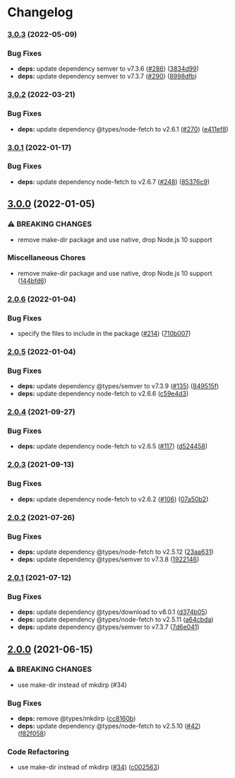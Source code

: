 # Changelog

### [3.0.3](https://github.com/netlify/gh-release-fetch/compare/v3.0.2...v3.0.3) (2022-05-09)


### Bug Fixes

* **deps:** update dependency semver to v7.3.6 ([#286](https://github.com/netlify/gh-release-fetch/issues/286)) ([3834d99](https://github.com/netlify/gh-release-fetch/commit/3834d99fa2c7d6b8b9e4d921c6cedacc35126c44))
* **deps:** update dependency semver to v7.3.7 ([#290](https://github.com/netlify/gh-release-fetch/issues/290)) ([8998dfb](https://github.com/netlify/gh-release-fetch/commit/8998dfb710918735bcccdc8eb2f47543f4690169))

### [3.0.2](https://github.com/netlify/gh-release-fetch/compare/v3.0.1...v3.0.2) (2022-03-21)


### Bug Fixes

* **deps:** update dependency @types/node-fetch to v2.6.1 ([#270](https://github.com/netlify/gh-release-fetch/issues/270)) ([e411ef8](https://github.com/netlify/gh-release-fetch/commit/e411ef8cc84dee1fd5c5c533b596c3b7b46bb3ef))

### [3.0.1](https://github.com/netlify/gh-release-fetch/compare/v3.0.0...v3.0.1) (2022-01-17)


### Bug Fixes

* **deps:** update dependency node-fetch to v2.6.7 ([#248](https://github.com/netlify/gh-release-fetch/issues/248)) ([85376c9](https://github.com/netlify/gh-release-fetch/commit/85376c93007573564fb422b892fd5092b2a7e4d5))

## [3.0.0](https://github.com/netlify/gh-release-fetch/compare/v2.0.6...v3.0.0) (2022-01-05)


### ⚠ BREAKING CHANGES

* remove make-dir package and use native, drop Node.js 10 support

### Miscellaneous Chores

* remove make-dir package and use native, drop Node.js 10 support ([144bfd6](https://github.com/netlify/gh-release-fetch/commit/144bfd691e663622aca30a764cd1810d096e0087))

### [2.0.6](https://github.com/netlify/gh-release-fetch/compare/v2.0.5...v2.0.6) (2022-01-04)


### Bug Fixes

* specify the files to include in the package ([#214](https://github.com/netlify/gh-release-fetch/issues/214)) ([710b007](https://github.com/netlify/gh-release-fetch/commit/710b0075302cccc65f93b6fc39df5dab9f68604b))

### [2.0.5](https://github.com/netlify/gh-release-fetch/compare/v2.0.4...v2.0.5) (2022-01-04)


### Bug Fixes

* **deps:** update dependency @types/semver to v7.3.9 ([#135](https://github.com/netlify/gh-release-fetch/issues/135)) ([849515f](https://github.com/netlify/gh-release-fetch/commit/849515ff3b6f4ccc46df495be744b3295028cf29))
* **deps:** update dependency node-fetch to v2.6.6 ([c59e4d3](https://github.com/netlify/gh-release-fetch/commit/c59e4d36a3c571a92a7eccaa2268cc513a2676d9))

### [2.0.4](https://www.github.com/netlify/gh-release-fetch/compare/v2.0.3...v2.0.4) (2021-09-27)


### Bug Fixes

* **deps:** update dependency node-fetch to v2.6.5 ([#117](https://www.github.com/netlify/gh-release-fetch/issues/117)) ([d524458](https://www.github.com/netlify/gh-release-fetch/commit/d524458f4ae31e2af802e01e79179e208e38dbf1))

### [2.0.3](https://www.github.com/netlify/gh-release-fetch/compare/v2.0.2...v2.0.3) (2021-09-13)


### Bug Fixes

* **deps:** update dependency node-fetch to v2.6.2 ([#106](https://www.github.com/netlify/gh-release-fetch/issues/106)) ([07a50b2](https://www.github.com/netlify/gh-release-fetch/commit/07a50b2cb7261c4ba7676dd84ea127848b606c57))

### [2.0.2](https://www.github.com/netlify/gh-release-fetch/compare/v2.0.1...v2.0.2) (2021-07-26)


### Bug Fixes

* **deps:** update dependency @types/node-fetch to v2.5.12 ([23aa631](https://www.github.com/netlify/gh-release-fetch/commit/23aa631464d5ba18c4818d32fdcc1fa9788c20e2))
* **deps:** update dependency @types/semver to v7.3.8 ([1922146](https://www.github.com/netlify/gh-release-fetch/commit/192214665cfdcea333544f4c7794e8d020030432))

### [2.0.1](https://www.github.com/netlify/gh-release-fetch/compare/v2.0.0...v2.0.1) (2021-07-12)


### Bug Fixes

* **deps:** update dependency @types/download to v8.0.1 ([d374b05](https://www.github.com/netlify/gh-release-fetch/commit/d374b05248506a83f7baf808c0ecb009e2893132))
* **deps:** update dependency @types/node-fetch to v2.5.11 ([a64cbda](https://www.github.com/netlify/gh-release-fetch/commit/a64cbda9951805ac17106fe77c401676b863dfd0))
* **deps:** update dependency @types/semver to v7.3.7 ([7d6e041](https://www.github.com/netlify/gh-release-fetch/commit/7d6e0412aff07097d1c1f8af981939d782466193))

## [2.0.0](https://www.github.com/netlify/gh-release-fetch/compare/v1.1.0...v2.0.0) (2021-06-15)


### ⚠ BREAKING CHANGES

* use make-dir instead of mkdirp (#34)

### Bug Fixes

* **deps:** remove @types/mkdirp ([cc8160b](https://www.github.com/netlify/gh-release-fetch/commit/cc8160b5467835fcf53920d982868fa38fe8b108))
* **deps:** update dependency @types/node-fetch to v2.5.10 ([#42](https://www.github.com/netlify/gh-release-fetch/issues/42)) ([f82f058](https://www.github.com/netlify/gh-release-fetch/commit/f82f0584b44ba8118e5cb5e495d3ef5ac44157c8))


### Code Refactoring

* use make-dir instead of mkdirp ([#34](https://www.github.com/netlify/gh-release-fetch/issues/34)) ([c002563](https://www.github.com/netlify/gh-release-fetch/commit/c002563d992f50fa0550aad0416f62870a71f32c))
